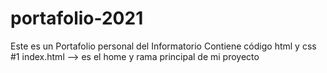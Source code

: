 # portafolio-2021
Este es un Portafolio personal del Informatorio 
Contiene código html y css
#1 index.html --> es el home y rama principal de mi proyecto
